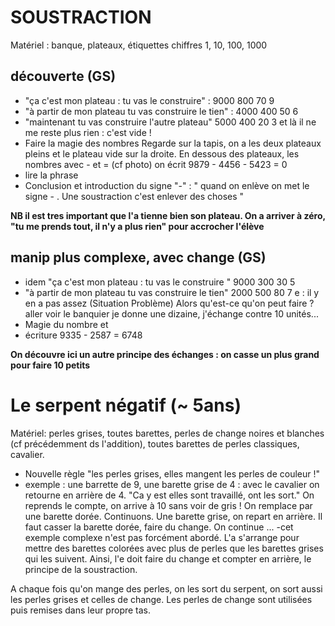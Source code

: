 




# SOUSTRACTION 

Matériel : banque, plateaux, étiquettes chiffres 1, 10, 100, 1000

## découverte (GS)
- "ça c'est mon plateau : tu vas le construire" : 9000 800 70 9
- "à partir de mon plateau tu vas construire le tien" : 4000 400 50 6
- "maintenant tu vas construire l'autre plateau"  5000 400 20 3
et là il ne me reste plus rien : c'est vide !
- Faire la magie des nombres
Regarde sur la tapis, on a les deux plateaux pleins et le plateau vide sur la droite. En dessous des plateaux, les nombres avec - et = (cf photo)
on écrit 9879 - 4456 - 5423 = 0
- lire la phrase
- Conclusion et introduction du signe "-" : " quand on enlève on met le signe - . Une soustraction c'est enlever des choses "

__NB il est tres important que l'a tienne bien son plateau. On a arriver à zéro, "tu me prends tout, il n'y a plus rien" pour accrocher l'élève__

## manip plus complexe, avec change (GS)
- idem "ça c'est mon plateau : tu vas le construire " 9000 300 30 5
- "à partir de mon plateau tu vas construire le tien"  2000 500 80 7
e : il y en a pas assez (Situation Problème)
Alors qu'est-ce qu'on peut faire ? aller voir le banquier
je donne une dizaine, j'échange contre 10 unités...
- Magie du nombre et 
- écriture
9335 - 2587 = 6748

__On découvre ici un autre principe des échanges : on casse un plus grand pour faire 10 petits__

# Le serpent négatif (~ 5ans)
Matériel: perles grises, toutes barettes, perles de change noires et blanches (cf précédemment ds l'addition), toutes barettes de perles classiques, cavalier.

- Nouvelle règle "les perles grises, elles mangent les perles de couleur !"
- exemple : une barrette de 9, une barette grise de 4 : avec le cavalier on retourne en arrière de 4. "Ca y est elles sont travaillé, ont les sort."
On reprends le compte, on arrive à 10 sans voir de gris ! On remplace par une barette dorée.
Continuons. Une barette grise, on repart en arrière. Il faut casser la barette dorée, faire du change.  On continue ...
-cet exemple complexe n'est pas forcément abordé. L'a s'arrange pour mettre des barettes colorées avec plus de perles que les barettes grises qui les suivent. Ainsi, l'e doit faire du change et  compter en arrière, le principe de la soustraction.

A chaque fois qu'on mange des perles, on les sort du serpent, on sort aussi les perles grises et celles de change. Les perles de change sont utilisées puis remises dans leur propre tas.

